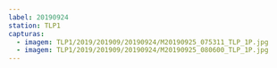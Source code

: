 ```yaml
---
label: 20190924
station: TLP1
capturas:
  - imagem: TLP1/2019/201909/20190924/M20190925_075311_TLP_1P.jpg
  - imagem: TLP1/2019/201909/20190924/M20190925_080600_TLP_1P.jpg
---
```

